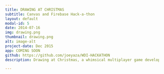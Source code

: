 ```yaml
---
title: DRAWING AT CHRISTMAS
subtitle: Canvas and Firebase Hack-a-thon
layout: default
modal-id: 5
date: 2014-07-16
img: drawing.png
thumbnail: drawing.png
alt: image-alt
project-date: Dec 2015
app: COMING SOON
github: https://github.com/joeyaza/WDI-HACKATHON
description: Drawing at Christmas, a whimsical multiplayer game developed using Firebase and Canvas. I completed the app during a 24 hour Hackathon in a group of 4. Players view a common picture and draw together on one paint canvas, being able to view what the other players are drawing in real time. We decided to use Christmas at the styling focal point as we completed the site toward the end of December 2015.

---
```

